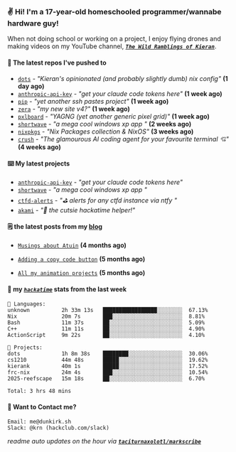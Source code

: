 ### ✌️ Hi! I'm a 17-year-old homeschooled programmer/wannabe hardware guy!

When not doing school or working on a project, I enjoy flying drones and making videos on my YouTube channel, [**_`The Wild Ramblings of Kieran`_**](https://youtube.com/@kieran.rambles).

#### 👷 The latest repos I've pushed to

- [`dots`](https://github.com/taciturnaxolotl/dots) - _"Kieran's opinionated (and probably slightly dumb) nix config"_ **(1 day ago)**
- [`anthropic-api-key`](https://github.com/taciturnaxolotl/anthropic-api-key) - _"get your claude code tokens here"_ **(1 week ago)**
- [`pip`](https://github.com/taciturnaxolotl/pip) - _"yet another ssh pastes project"_ **(1 week ago)**
- [`zera`](https://github.com/taciturnaxolotl/zera) - _"my new site v4?"_ **(1 week ago)**
- [`pxlboard`](https://github.com/taciturnaxolotl/pxlboard) - _"YAGNG (yet another generic pixel grid)"_ **(1 week ago)**
- [`shortwave`](https://github.com/taciturnaxolotl/shortwave) - _"a mega cool windows xp app "_ **(2 weeks ago)**
- [`nixpkgs`](https://github.com/NixOS/nixpkgs) - _"Nix Packages collection & NixOS"_ **(3 weeks ago)**
- [`crush`](https://github.com/charmbracelet/crush) - _"The glamourous AI coding agent for your favourite terminal 💘"_ **(4 weeks ago)**

#### ⌨️ My latest projects

- [`anthropic-api-key`](https://github.com/taciturnaxolotl/anthropic-api-key) - _"get your claude code tokens here"_
- [`shortwave`](https://github.com/taciturnaxolotl/shortwave) - _"a mega cool windows xp app "_
- [`ctfd-alerts`](https://github.com/taciturnaxolotl/ctfd-alerts) - _"⛳ alerts for any ctfd instance via ntfy "_
- [`akami`](https://github.com/taciturnaxolotl/akami) - _"🌷 the cutsie hackatime helper!"_

#### 🗒️ the latest posts from my [blog](https://dunkirk.sh)

- [`Musings about Atuin`](https://dunkirk.sh/blog/atuin/) **(4 months ago)**

- [`Adding a copy code button`](https://dunkirk.sh/blog/adding-a-copy-button/) **(5 months ago)**

- [`All my animation projects`](https://dunkirk.sh/blog/my-animations/) **(5 months ago)**



#### 📡 my [_`hackatime`_](https://waka.hackclub.com) stats from the last week

```text
💾 Languages:
unknown          2h 33m 13s   █████████████████░░░░░░░░  67.13%
Nix              20m 7s       ███░░░░░░░░░░░░░░░░░░░░░░  8.81%
Bash             11m 37s      ██░░░░░░░░░░░░░░░░░░░░░░░  5.09%
C++              11m 11s      ██░░░░░░░░░░░░░░░░░░░░░░░  4.90%
ActionScript     9m 22s       ██░░░░░░░░░░░░░░░░░░░░░░░  4.10%

💼 Projects:
dots             1h 8m 38s    ████████░░░░░░░░░░░░░░░░░  30.06%
cs1210           44m 48s      █████░░░░░░░░░░░░░░░░░░░░  19.62%
kierank          40m 1s       █████░░░░░░░░░░░░░░░░░░░░  17.52%
frc-nix          24m 4s       ███░░░░░░░░░░░░░░░░░░░░░░  10.54%
2025-reefscape   15m 18s      ██░░░░░░░░░░░░░░░░░░░░░░░  6.70%

Total: 3 hrs 48 mins
```

#### 📮 Want to Contact me?

```text
Email: me@dunkirk.sh
Slack: @krn (hackclub.com/slack)
```

_readme auto updates on the hour via [**`taciturnaxolotl/markscribe`**](https://github.com/taciturnaxolotl/markscribe)_
